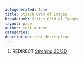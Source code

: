 ```yaml
---
autogenerated: true
title: Stitch Grid of Images
breadcrumb: Stitch Grid of Images
layout: page
author: test author
categories: 
description: test description
---
```


1.  REDIRECT [Stitching 2D/3D](Stitching_2D/3D "wikilink")
